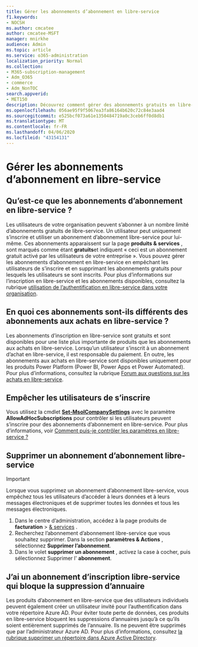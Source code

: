 ```yaml
---
title: Gérer les abonnements d’abonnement en libre-service
f1.keywords:
- NOCSH
ms.author: cmcatee
author: cmcatee-MSFT
manager: mnirkhe
audience: Admin
ms.topic: article
ms.service: o365-administration
localization_priority: Normal
ms.collection:
- M365-subscription-management
- Adm_O365
- commerce
- Adm_NonTOC
search.appverid:
- MET150
description: Découvrez comment gérer des abonnements gratuits en libre-service pour votre organisation.
ms.openlocfilehash: 056ae95f9f5067ea3fa86164b620c72c84e3aad4
ms.sourcegitcommit: e525bcf073a61e1350484719a0c3ceb6ff0d8db1
ms.translationtype: MT
ms.contentlocale: fr-FR
ms.lasthandoff: 04/06/2020
ms.locfileid: "43154131"
---
```

# <a name="manage-self-service-sign-up-subscriptions"></a>Gérer les abonnements d’abonnement en libre-service

## <a name="what-are-self-service-sign-up-subscriptions"></a>Qu’est-ce que les abonnements d’abonnement en libre-service ?

Les utilisateurs de votre organisation peuvent s’abonner à un nombre limité d’abonnements gratuits de libre-service. Un utilisateur peut uniquement s’inscrire et utiliser un abonnement d’abonnement libre-service pour lui-même. Ces abonnements apparaissent sur la page **produits & services** , sont marqués comme étant **gratuits**et indiquent « ceci est un abonnement gratuit activé par les utilisateurs de votre entreprise ». Vous pouvez gérer les abonnements d’abonnement en libre-service en empêchant les utilisateurs de s’inscrire et en supprimant les abonnements gratuits pour lesquels les utilisateurs se sont inscrits. Pour plus d’informations sur l’inscription en libre-service et les abonnements disponibles, consultez la rubrique [utilisation de l’authentification en libre-service dans votre organisation](../../admin/misc/self-service-sign-up.md).

## <a name="how-are-these-subscriptions-different-from-self-service-purchase-subscriptions"></a>En quoi ces abonnements sont-ils différents des abonnements aux achats en libre-service ?

Les abonnements d’inscription en libre-service sont gratuits et sont disponibles pour une liste plus importante de produits que les abonnements aux achats en libre-service. Lorsqu’un utilisateur s’inscrit à un abonnement d’achat en libre-service, il est responsable du paiement. En outre, les abonnements aux achats en libre-service sont disponibles uniquement pour les produits Power Platform (Power BI, Power Apps et Power Automated). Pour plus d’informations, consultez la rubrique [Forum aux questions sur les achats en libre-service](self-service-purchase-faq.md).

## <a name="block-users-from-signing-up"></a>Empêcher les utilisateurs de s’inscrire

Vous utilisez la cmdlet [**Set-MsolCompanySettings**](https://docs.microsoft.com/powershell/module/msonline/set-msolcompanysettings?view=azureadps-1.0) avec le paramètre **AllowAdHocSubscriptions** pour contrôler si les utilisateurs peuvent s’inscrire pour des abonnements d’abonnement en libre-service. Pour plus d’informations, voir [Comment puis-je contrôler les paramètres en libre-service ?](https://docs.microsoft.com/azure/active-directory/users-groups-roles/directory-self-service-signup#how-do-i-control-self-service-settings)

## <a name="delete-a-self-service-sign-up-subscription"></a>Supprimer un abonnement d’abonnement libre-service

> [!IMPORTANT]
> Lorsque vous supprimez un abonnement d’abonnement libre-service, vous empêchez tous les utilisateurs d’accéder à leurs données et à leurs messages électroniques et de supprimer toutes les données et tous les messages électroniques.

1. Dans le centre d’administration, accédez à la page produits de **facturation** > <a href="https://go.microsoft.com/fwlink/p/?linkid=842054" target="_blank">& services</a> .
2. Recherchez l’abonnement d’abonnement libre-service que vous souhaitez supprimer. Dans la section **paramètres & Actions** , sélectionnez **Supprimer l’abonnement**.
3. Dans le volet **supprimer un abonnement** , activez la case à cocher, puis sélectionnez Supprimer l' **abonnement**.

## <a name="i-have-a-self-service-sign-up-subscription-that-blocks-directory-deletion"></a>J’ai un abonnement d’inscription libre-service qui bloque la suppression d’annuaire

Les produits d’abonnement en libre-service que des utilisateurs individuels peuvent également créer un utilisateur invité pour l’authentification dans votre répertoire Azure AD. Pour éviter toute perte de données, ces produits en libre-service bloquent les suppressions d’annuaires jusqu’à ce qu’ils soient entièrement supprimés de l’annuaire. Ils ne peuvent être supprimés que par l’administrateur Azure AD. Pour plus d’informations, consultez [la rubrique supprimer un répertoire dans Azure Active Directory](https://docs.microsoft.com/azure/active-directory/users-groups-roles/directory-delete-howto).